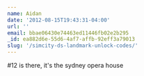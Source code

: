 ```yaml
---
name: Aidan
date: '2012-08-15T19:43:31-04:00'
url: ''
email: bbae06430e74463ed11446fb02e2b295
_id: ea882d6e-55d6-4af7-affb-92eff3a79013
slug: '/simcity-ds-landmark-unlock-codes/'
---
```


#12 is there, it's the sydney opera house
